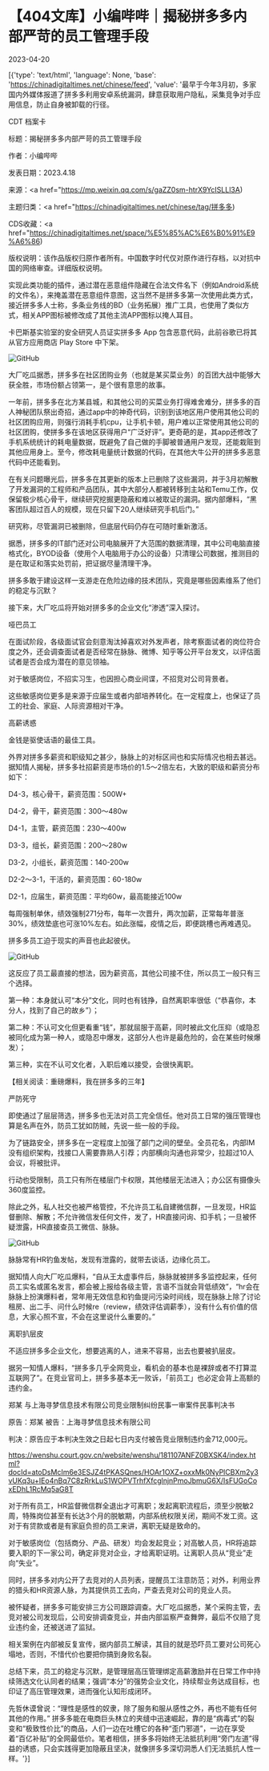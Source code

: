 # 【404文库】小编哔哔｜揭秘拼多多内部严苛的员工管理手段

2023-04-20

[{'type': 'text/html', 'language': None, 'base': 'https://chinadigitaltimes.net/chinese/feed', 'value': '最早于今年3月初，多家国内外媒体报道了拼多多利用安卓系统漏洞，肆意获取用户隐私，采集竞争对手应用信息，防止自身被卸载的行径。



CDT 档案卡

标题：揭秘拼多多内部严苛的员工管理手段

作者：小编哔哔

发表日期：2023.4.18

来源：<a href="https://mp.weixin.qq.com/s/gaZZ0sm-htrX9YcISLLl3A)

主题归类：<a href="https://chinadigitaltimes.net/chinese/tag/拼多多)

CDS收藏：<a href="https://chinadigitaltimes.net/space/%E5%85%AC%E6%B0%91%E9%A6%86)

版权说明：该作品版权归原作者所有。中国数字时代仅对原作进行存档，以对抗中国的网络审查。详细版权说明。





实现此类功能的插件，通过潜在恶意组件隐藏在合法文件名下（例如Android系统的文件名），来掩盖潜在恶意组件意图，这当然不是拼多多第一次使用此类方式，接近拼多多人士称，多条业务线的BD（业务拓展）推广工具，也使用了类似方式，相关APP图标被修改成了其他主流APP图标以掩人耳目。



卡巴斯基实验室的安全研究人员证实拼多多 App 包含恶意代码，此前谷歌已将其从官方应用商店 Play Store 中下架。



![GitHub](https://chinadigitaltimes.net/chinese/files/2023/04/f762cba9-6e6f-4923-a28c-b828148de17c.jpeg)

大厂吃瓜据悉，拼多多在社区团购业务（也就是某买菜业务）的百团大战中能够大获全胜，市场份额占领第一，是个很有意思的故事。

一年前，拼多多在北方某县城，和其他公司的买菜业务打得难舍难分，拼多多的百人神秘团队祭出奇招，通过app中的神奇代码，识别到该地区用户使用其他公司的社区团购应用，则强行消耗手机cpu，让手机卡顿，用户难以正常使用其他公司的社区团购，使拼多多在该地区获得用户“广泛好评”。更奇葩的是，其app还修改了手机系统统计的耗电量数据，既避免了自己做的手脚被普通用户发现，还能栽赃到其他应用身上。至今，修改耗电量统计数据的代码，在其他大牛公开的拼多多恶意代码中还能看到。

在有关问题曝光后，拼多多在其更新的版本上已删除了这些漏洞，并于3月初解散了开发漏洞的工程师和产品团队，其中大部分人都被转移到主站和Temu工作，仅保留极少核心骨干，继续研究挖掘更隐蔽和难以被取证的漏洞。据内部爆料，“黑客团队超过百人的规模，现在只留下20人继续研究手机后门。”

研究称，尽管漏洞已被删除，但底层代码仍存在可随时重新激活。

据悉，拼多多的IT部门还对公司电脑展开了大范围的数据清理，其中公司电脑直接格式化，BYOD设备（使用个人电脑用于办公的设备）只清理公司数据，推测目的是在取证和落实处罚前，把证据尽量清理干净。

拼多多敢于建设这样一支游走在危险边缘的技术团队，究竟是哪些因素维系了他们的稳定与沉默？

接下来，大厂吃瓜将开始对拼多多的企业文化“渗透”深入探讨。

哑巴员工

在面试阶段，各级面试官会刻意淘汰掉喜欢对外发声者，除考察面试者的岗位符合度之外，还会调查面试者是否经常在脉脉、微博、知乎等公开平台发文，以评估面试者是否会成为潜在的意见领袖。

对于敏感岗位，不招实习生，也因担心商业间谍，不招竞对公司背景者。

这些敏感岗位更多是来源于应届生或者内部培养转化。在一定程度上，也保证了员工的社会、家庭、人际资源相对干净。

高薪诱惑

金钱是驱使话语的最佳工具。

外界对拼多多薪资和职级知之甚少，脉脉上的对标区间也和实际情况也相去甚远。据知情人揭秘，拼多多社招薪资是市场价的1.5～2倍左右，大致的职级和薪资分布如下：

D4-3，核心骨干，薪资范围：500W+

D4-2，骨干，薪资范围：300～480w

D4-1，主管，薪资范围：230～400w

D3-3，组长，薪资范围：200～280w

D3-2，小组长，薪资范围：140-200w

D2-2～3-1，干活的，薪资范围：60-180w

D2-1，应届生，薪资范围：平均60w，最高能接近100w

每周强制单休，绩效强制271分布，每年一次晋升，两次加薪，正常每年普涨30%，绩效垫底也可涨10%左右。如此涨幅，疫情之后，即便跳槽也再难遇见。

拼多多员工迫于现实的声音也此起彼伏。

![GitHub](https://chinadigitaltimes.net/chinese/files/2023/04/3ecc4f23878927b283598d8a0876096ce78601b4.jpg)

这反应了员工最直接的想法，因为薪资高，其他公司接不住，所以员工一般只有三个选择。

第一种：本身就认可“本分”文化，同时也有钱挣，自然离职率很低（“恭喜你，本分人，找到了自己的故乡”）；

第二种：不认可文化但更看重“钱”，那就屈服于高薪，同时被此文化压抑（或隐忍被同化成为第一种人，或隐忍中爆发，这部分人也许是最危险的，会在某些时候爆发）；

第三种，实在不认可文化者，入职后难以接受，会很快离职。

【相关阅读：重磅爆料，我在拼多多的三年】

严防死守

即使通过了层层筛选，拼多多也无法对员工完全信任。他对员工日常的强压管理也算是名声在外，防员工犹如防贼，先说一些一般的手段。

为了链路安全，拼多多在一定程度上加强了部门之间的壁垒。全员花名，内部IM没有组织架构，找接口人需要靠熟人引荐；内部横向沟通也非常少，拉超过10人会议，将被批评。

行动也受限制，员工只有所在楼层门卡权限，其他楼层无法进入；办公区有摄像头360度监控。

除此之外，私人社交也被严格管控，不允许员工私自建微信群，一旦发现，HR监督删除、解散；不允许微信发任何文件，发了，HR直接问询、扣手机；一旦被怀疑泄露，HR直接查员工微信、脉脉。

![GitHub](https://chinadigitaltimes.net/chinese/files/2023/04/3a85bffb3d3d2b2f0e646075bd56d93ca19ad1ea.jpg)

脉脉常有HR钓鱼发帖，发现有泄露的，就带去谈话，边缘化员工。

据知情人向大厂吃瓜爆料，“自从王太虚事件后，脉脉就被拼多多监控起来，任何员工实名或匿名发言，都会被上报给各级主管，言语不当就会背低绩效”，“hr会在脉脉上扮演爆料者，常年用无效信息和钓鱼提问污染时间线，现在脉脉上除了讨论租房、出二手、问什么时候re（review，绩效评估调薪季），没有什么有价值的信息，大家心照不宣，不会在这里说什么重要的。”

离职扒层皮

不适应拼多多企业文化，想要逃离的人，进来不容易，出去也要被扒层皮。

据另一知情人爆料，“拼多多几乎全网竞业，看机会的基本也是裸辞或者不打算混互联网了”。在竞业官司上，拼多多基本无一败诉，「前员工」也必定会背上高额的违约金。



郑某 与上海寻梦信息技术有限公司竞业限制纠纷民事一审案件民事判决书

原告：郑某     被告：上海寻梦信息技术有限公司

判决：原告应于本判决生效之日起七日内支付被告竞业限制违约金712,000元。

https://wenshu.court.gov.cn/website/wenshu/181107ANFZ0BXSK4/index.html?docId=atoDsMcIm6e3ESJZ4tPKASQnes/HOAr1OXZ+oxxMk0NyPlCBXm2y3vUKq3u+IEo4nBq7C8zRrkLuS1WOPVTrhfXfcglnjnPmoJbmuG6X/IsFUGoCoxEDhL1RcMq5aG8T



对于所有员工，HR监督微信群全退出才可离职；发起离职流程后，须至少脱敏2周，特殊岗位甚至有长达3个月的脱敏期，内部系统权限关闭，期间不发工资。这对于有贷款或者是有家庭负担的员工来讲，离职无疑是致命的。

对于敏感岗位（包括商分、产品、研发）均会发起竞业；对高敏人员，HR将追踪要入职的下一家公司，确定非竞对企业，才给离职证明。让离职人员从“竞业”走向“失业”。

同时，拼多多对内公开了去竞对的人员列表，提醒员工注意防范；对外，利用业界的猎头和HR资源人脉，为其提供员工去向，严查去竞对公司的竞业人员。

被怀疑者，拼多多可能安排三方公司跟踪调查。大厂吃瓜据悉，某个采购主管，去竞对被公司发现后，公司安排调查竞业，并由内部监察严查舞弊，最后不仅赔了竞业违约金，还被送进了监狱。

相关案例在内部被反复宣传，据内部员工解读，其目的就是恐吓员工要对公司死心塌地，否则，不惜代价也要把你搞到身败名裂。

总结下来，员工的稳定与沉默，是管理层高压管理绑定高薪激励并在日常工作中持续筛选文化认同者的结果；强调“本分”的强势企业文化，持续帮业务达成目标，也印证了高压管理效果，进而强化认知形成闭环。

先哲休谟曾说：“理性是感性的奴隶，除了服务和服从感性之外，再也不能有任何其他的作用。” 拼多多能在电商巨头林立的夹缝中迅速崛起，靠的是“病毒式”的裂变和“极致性价比”的商品，人们一边在吐槽它的各种“歪门邪道”，一边在享受着“百亿补贴”的全网最低价。笔者相信，拼多多将始终无法抵抗利用“旁门左道”得益的诱惑，只会实践得更加隐蔽且坚决，就像拼多多深切洞悉人们无法抵抗人性一样。'}]